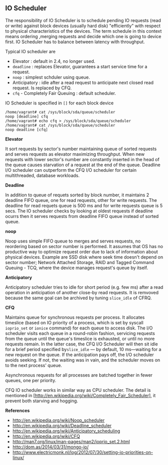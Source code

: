 ## IO Scheduler

The responsibility of IO Scheduler is to schedule pending IO requests (read or write) against block devices (usually hard disk) "efficiently" with respect to physical characteristics of the devices. The term schedule in this context means ordering ,merging requests and decide which one is going to device first. IO Scheduler has to balance between latency with throughput.

Typical IO scheduler are

* Elevator : default in 2.4, no longer used.
* `deadline` : replaces Elevator, guarantees a start service time for a request.
* `noop` : simplest schduler using  queue.
* Anticipatory : idle after a read request to anticipate next closed read request. Is replaced by CFQ.
* `cfq` - Completely Fair Queuing : default scheduler.

IO Scheduler is specified in `[]` for each block device 

    /home/vagrant# cat /sys/block/sda/queue/scheduler
    noop [deadline] cfq
    /home/vagrant# echo cfq > /sys/block/sda/queue/scheduler
    /home/vagrant# cat /sys/block/sda/queue/scheduler
    noop deadline [cfq]

**Elevator**

It sort requests by sector's number maintaining queue of sorted requests and serves requests as elevator maximizing throughput. When new requests with lower sector's number are constantly inserted in the head of the queue causes starvation of a request at the end of the queue. Deadline I/O scheduler can outperform the CFQ I/O scheduler for certain multithreaded, database workloads.

**Deadline**

In addition to queue of requets sorted by block number, it maintains 2 deadline FIFO queue, one for read requests, other for write requests. The deadline for read requets queue is 500 ms and for write requests queue is 5 secs. The IO scheduler checks by looking at oldest requests if deadline ocurrs then it serves requests from deadline FIFO queue instead of sorted queue.

**noop**

Noop uses simple FIFO queue to merges and serves requests, no reordering based on sector number is performed. It assumes that OS has no productive way to optimize request order due to lack of information about physical devices. Example are SSD disk where seek time doesn't depend on sector number; Network Attached Storage, RAID and Tagged Command Queuing - TCQ, where the device manages request's queue by itself.

**Anticipatory**

Anticipatory scheduler tries to idle for short period (e.g. few ms) after a read operation in anticipation of another close-by read requests. It is remvoved because the same goal can be archived by tuning `slice_idle` of CFRQ.

**CFQ**

Maintains queue for synchronous requests per process. It allocates timeslice (based on IO priority of a process, which is set by syscall `ioprio_set` or `ionice` command) for each queue to access disk. The I/O scheduler visits each queue in a round-robin fashion, servicing requests from the queue until the queue's timeslice is exhausted, or until no more requests remain. In the latter case, the CFQ I/O Scheduler will then sit idle for a brief period specified by`slice_idle` — by default, 10 ms—waiting for a new request on the queue. If the anticipation pays off, the I/O scheduler avoids seeking. If not, the waiting was in vain, and the scheduler moves on to the next process' queue.

Asynchronous requests for all processes are batched together in fewer queues, one per priority. 

CFQ IO scheduler works in similar way as CPU scheduler. The detail is mentioned in [http://en.wikipedia.org/wiki/Completely_Fair_Scheduler], it prevent both starving and hogging. 

**References**

* http://en.wikipedia.org/wiki/Noop_scheduler
* http://en.wikipedia.org/wiki/Deadline_scheduler
* http://en.wikipedia.org/wiki/Anticipatory_scheduling
* http://en.wikipedia.org/wiki/CFQ
* http://man7.org/linux/man-pages/man2/ioprio_set.2.html
* http://dom.as/2014/03/31/mongo-io/
* http://www.electricmonk.nl/log/2012/07/30/setting-io-priorities-on-linux/
